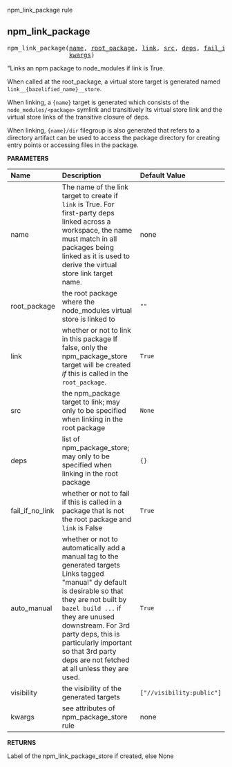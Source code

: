 <!-- Generated with Stardoc: http://skydoc.bazel.build -->

npm_link_package rule

<a id="npm_link_package"></a>

## npm_link_package

<pre>
npm_link_package(<a href="#npm_link_package-name">name</a>, <a href="#npm_link_package-root_package">root_package</a>, <a href="#npm_link_package-link">link</a>, <a href="#npm_link_package-src">src</a>, <a href="#npm_link_package-deps">deps</a>, <a href="#npm_link_package-fail_if_no_link">fail_if_no_link</a>, <a href="#npm_link_package-auto_manual">auto_manual</a>, <a href="#npm_link_package-visibility">visibility</a>,
                 <a href="#npm_link_package-kwargs">kwargs</a>)
</pre>

"Links an npm package to node_modules if link is True.

When called at the root_package, a virtual store target is generated named `link__{bazelified_name}__store`.

When linking, a `{name}` target is generated which consists of the `node_modules/<package>` symlink and transitively
its virtual store link and the virtual store links of the transitive closure of deps.

When linking, `{name}/dir` filegroup is also generated that refers to a directory artifact can be used to access
the package directory for creating entry points or accessing files in the package.


**PARAMETERS**


| Name  | Description | Default Value |
| :------------- | :------------- | :------------- |
| <a id="npm_link_package-name"></a>name |  The name of the link target to create if `link` is True. For first-party deps linked across a workspace, the name must match in all packages being linked as it is used to derive the virtual store link target name.   |  none |
| <a id="npm_link_package-root_package"></a>root_package |  the root package where the node_modules virtual store is linked to   |  `""` |
| <a id="npm_link_package-link"></a>link |  whether or not to link in this package If false, only the npm_package_store target will be created _if_ this is called in the `root_package`.   |  `True` |
| <a id="npm_link_package-src"></a>src |  the npm_package target to link; may only to be specified when linking in the root package   |  `None` |
| <a id="npm_link_package-deps"></a>deps |  list of npm_package_store; may only to be specified when linking in the root package   |  `{}` |
| <a id="npm_link_package-fail_if_no_link"></a>fail_if_no_link |  whether or not to fail if this is called in a package that is not the root package and `link` is False   |  `True` |
| <a id="npm_link_package-auto_manual"></a>auto_manual |  whether or not to automatically add a manual tag to the generated targets Links tagged "manual" dy default is desirable so that they are not built by `bazel build ...` if they are unused downstream. For 3rd party deps, this is particularly important so that 3rd party deps are not fetched at all unless they are used.   |  `True` |
| <a id="npm_link_package-visibility"></a>visibility |  the visibility of the generated targets   |  `["//visibility:public"]` |
| <a id="npm_link_package-kwargs"></a>kwargs |  see attributes of npm_package_store rule   |  none |

**RETURNS**

Label of the npm_link_package_store if created, else None


